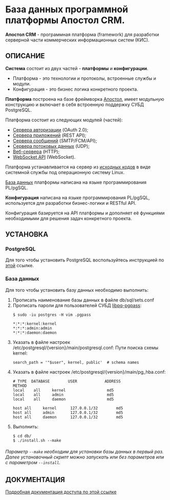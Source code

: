 # База данных программной платформы **Апостол CRM**.

**Апостол CRM** - программная платформа (framework) для разработки серверной части коммерческих информационных систем (КИС).

ОПИСАНИЕ
-

**Система** состоит из двух частей - **платформы** и **конфигурации**.

- Платформа - это технологии и протоколы, встроенные службы и модули.
- Конфигурация - это бизнес логика конкретного проекта.

**Платформа** построена на базе фреймворка [Апостол](https://github.com/ufocomp/apostol), имеет модульную конструкцию и включает в себя встроенную поддержку СУБД PostgreSQL.

Платформа состоит из следующих модулей (частей):

- [Сервера авторизации](https://github.com/ufocomp/module-AuthServer) (OAuth 2.0);
- [Сервера приложений](https://github.com/ufocomp/module-AppServer) (REST API);
- [Сервера сообщений](https://github.com/ufocomp/process-MessageServer) (SMTP/FCM/API);
- [Сервера потоковых данных](https://github.com/ufocomp/process-StreamServer) (UDP);
- [Веб-сервера](https://github.com/ufocomp/module-WebServer) (HTTP);
- [WebSocket API](https://github.com/ufocomp/module-WebSocketAPI) (WebSocket).

Платформа устанавливается на сервер из [исходных кодов](https://github.com/ufocomp/apostol-crm) в виде системной службы под операционную систему Linux.

[База данных](https://github.com/ufocomp/db-platform) платформы написана на языке программирования PL/pgSQL.

**Конфигурация** написана на языке программирования PL/pgSQL, используется для разработки бизнес-логики и RESTful API.

Конфигурация базируется на API платформы и дополняет её функциями необходимыми для решения задач конкретного проекта.

УСТАНОВКА
-

### PostgreSQL

Для того чтобы установить PostgreSQL воспользуйтесь инструкцией по [этой](https://www.postgresql.org/download/) ссылке.

### База данных

Для того чтобы установить базу данных необходимо выполнить:

1. Прописать наименование базы данных в файле db/sql/sets.conf
1. Прописать пароли для пользователей СУБД [libpq-pgpass](https://postgrespro.ru/docs/postgrespro/13/libpq-pgpass):
   ~~~
   $ sudo -iu postgres -H vim .pgpass
   ~~~
   ~~~
   *:*:*:kernel:kernel
   *:*:*:admin:admin
   *:*:*:daemon:daemon
   ~~~
1. Указать в файле настроек /etc/postgresql/{version}/main/postgresql.conf:
   Пути поиска схемы kernel:
   ~~~
   search_path = '"$user", kernel, public'	# schema names
   ~~~
1. Указать в файле настроек /etc/postgresql/{version}/main/pg_hba.conf:
   ~~~
   # TYPE  DATABASE        USER            ADDRESS                 METHOD
   local	all		kernel					md5
   local	all		admin					md5
   local	all		daemon					md5

   host	all		kernel		127.0.0.1/32		md5
   host	all		admin		127.0.0.1/32		md5
   host	all		daemon		127.0.0.1/32		md5
   ~~~
1. Выполнить:
   ~~~
   $ cd db/
   $ ./install.sh --make
   ~~~

###### Параметр `--make` необходим для установки базы данных в первый раз. Далее установочный скрипт можно запускать или без параметров или с параметром `--install`.

ДОКУМЕНТАЦИЯ
-

[Подробная документация доступа по этой ссылке](https://github.com/ufocomp/db-platform/wiki)
